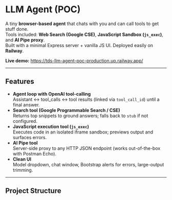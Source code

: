# LLM Agent (POC)

A tiny **browser-based agent** that chats with you and can call tools to get stuff done.  
Tools included: **Web Search (Google CSE)**, **JavaScript Sandbox (`js_exec`)**, and **AI Pipe proxy**.  
Built with a minimal Express server + vanilla JS UI. Deployed easily on **Railway**.

**Live demo:** https://tds-llm-agent-poc-production.up.railway.app/

---

## Features

- **Agent loop with OpenAI tool-calling**  
  Assistant ↔ tool_calls ↔ tool results (linked via `tool_call_id`) until a final answer.
- **Search tool (Google Programmable Search / CSE)**  
  Returns top snippets to ground answers; falls back to `stub` if not configured.
- **JavaScript execution tool (`js_exec`)**  
  Executes code in an isolated iframe sandbox; previews output and surfaces errors.
- **AI Pipe tool**  
  Server-side proxy to any HTTP JSON endpoint (works out-of-the-box with Postman Echo).
- **Clean UI**  
  Model dropdown, chat window, Bootstrap alerts for errors, large-output trimming.

---

## Project Structure

